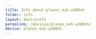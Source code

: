 ```yaml
---
title: Info about planex_mzk-w300nh
folder: info
layout: deviceinfo
permalink: /devices/planex_mzk-w300nh/
device: planex_mzk-w300nh
---
```

